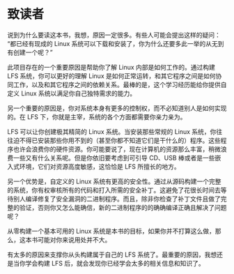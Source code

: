 # 致读者

说到为什么要读这本书，我想，原因一定很多。有些人可能会提出这样的疑问： “都已经有现成的 Linux 系统可以下载和安装了，你为什么还要多此一举的从无到有创建一个呢？”

此项目存在的一个重要原因是帮助你了解 Linux 内部是如何工作的。通过构建 LFS 系统，你可以更好的理解 Linux 是如何正常运转，和其它程序之间是如何协同工作，以及和其它程序之间的依赖关系。最棒的是，这个学习经历能给你提供自定义 Linux 系统以满足你自己独特需求的能力。

另一个重要的原因是，你对系统本身有更多的控制权，而不必知道别人是如何实现的。在 LFS 下，你就是主宰，系统的各个方面都需要你亲力亲为。

LFS 可以让你创建极其精简的 Linux 系统。当安装那些常规的 Linux 系统，你往往迫不得已安装那些你用不到的（甚至你都不知道它们是干什么的）程序。这些程序也许会浪费你的硬件资源。你可能要说了，现在计算机的资源那么丰富，稍微浪费一些又有什么关系呢。但是你依旧要考虑到可引导 CD、USB 棒或者是一些嵌入式环境，它们对资源高度敏感，这恰恰是 LFS 所擅长的地方。

另一个优势是，自定义的 Linux 系统有更高的安全性。通过从源码构建一个完整的系统，你有权审核所有的代码和打入所需的安全补丁。这避免了花很长时间去等待别人编译修复了安全漏洞的二进制程序。而且，除非你检查了补丁文件且做了完整的验证，否则你又怎么能确信，新的二进制程序的的确确编译正确且解决了问题呢？

从零构建一个基本可用的 Linux 系统是本书的目标，如果你并不打算这么做，那么，这本书可能对你来说用处并不大。

有太多的原因来支撑你从头构建属于自己的 LFS 系统了。最重要的原因，我想还是当你学会构建 LFS 后，就会发现你已经学会太多的相关信息和知识了。